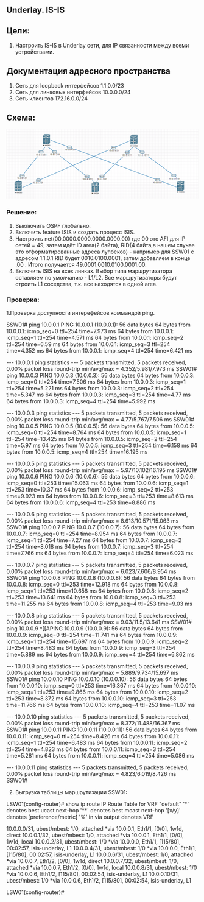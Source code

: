 ## Underlay. IS-IS


## Цели:

1. Настроить IS-IS в Underlay сети, для IP связанности между всеми устройствами.


## Документация адресного пространства
1. Сеть для loopback интерфейсов 1.1.0.0/23
2. Сеть для линковых интерфейсов 10.0.0.0/24
3. Сеть клиентов 172.16.0.0/24

## Схема:
![img.png](img.png)





### Решение:

1. Выключить OSPF глобально.
2. Включить feature ISIS и создать процесс ISIS.
3. Настроить net(00.0000.0000.0000.0000.00) где 00 это AFI для IP сетей = 49,
затем идёт ID area(2 байта), RID(4 байта,в нашем случае это отформатированные адреса лупбеков) - например
для SSW01 с адресом 1.1.0.1 RID будет 0010.0100.0001, затем добавляем в конце .00 . Итого получается
49.0001.0010.0100.0001.00.
4. Включить ISIS на всех линках. Выбор типа маршрутизатора оставляем по умолчанию - L1/L2.
Все маршрутизаторы будут строить L1 соседства, т.к. все находятся в одной area.




### Проверка:


1.Проверка доступности интерефейсов коммандой ping.

SSW01# ping 10.0.0.1
PING 10.0.0.1 (10.0.0.1): 56 data bytes
64 bytes from 10.0.0.1: icmp_seq=0 ttl=254 time=7.973 ms
64 bytes from 10.0.0.1: icmp_seq=1 ttl=254 time=4.571 ms
64 bytes from 10.0.0.1: icmp_seq=2 ttl=254 time=6.59 ms
64 bytes from 10.0.0.1: icmp_seq=3 ttl=254 time=4.352 ms
64 bytes from 10.0.0.1: icmp_seq=4 ttl=254 time=6.421 ms

--- 10.0.0.1 ping statistics ---
5 packets transmitted, 5 packets received, 0.00% packet loss
round-trip min/avg/max = 4.352/5.981/7.973 ms
SSW01# ping 10.0.0.3
PING 10.0.0.3 (10.0.0.3): 56 data bytes
64 bytes from 10.0.0.3: icmp_seq=0 ttl=254 time=7.506 ms
64 bytes from 10.0.0.3: icmp_seq=1 ttl=254 time=5.221 ms
64 bytes from 10.0.0.3: icmp_seq=2 ttl=254 time=5.347 ms
64 bytes from 10.0.0.3: icmp_seq=3 ttl=254 time=4.77 ms
64 bytes from 10.0.0.3: icmp_seq=4 ttl=254 time=5.992 ms

--- 10.0.0.3 ping statistics ---
5 packets transmitted, 5 packets received, 0.00% packet loss
round-trip min/avg/max = 4.77/5.767/7.506 ms
SSW01# ping 10.0.0.5
PING 10.0.0.5 (10.0.0.5): 56 data bytes
64 bytes from 10.0.0.5: icmp_seq=0 ttl=254 time=8.764 ms
64 bytes from 10.0.0.5: icmp_seq=1 ttl=254 time=13.425 ms
64 bytes from 10.0.0.5: icmp_seq=2 ttl=254 time=5.97 ms
64 bytes from 10.0.0.5: icmp_seq=3 ttl=254 time=6.158 ms
64 bytes from 10.0.0.5: icmp_seq=4 ttl=254 time=16.195 ms

--- 10.0.0.5 ping statistics ---
5 packets transmitted, 5 packets received, 0.00% packet loss
round-trip min/avg/max = 5.97/10.102/16.195 ms
SSW01# ping 10.0.0.6
PING 10.0.0.6 (10.0.0.6): 56 data bytes
64 bytes from 10.0.0.6: icmp_seq=0 ttl=253 time=15.063 ms
64 bytes from 10.0.0.6: icmp_seq=1 ttl=253 time=10.37 ms
64 bytes from 10.0.0.6: icmp_seq=2 ttl=253 time=9.923 ms
64 bytes from 10.0.0.6: icmp_seq=3 ttl=253 time=8.613 ms
64 bytes from 10.0.0.6: icmp_seq=4 ttl=253 time=8.886 ms

--- 10.0.0.6 ping statistics ---
5 packets transmitted, 5 packets received, 0.00% packet loss
round-trip min/avg/max = 8.613/10.571/15.063 ms
SSW01# ping 10.0.0.7
PING 10.0.0.7 (10.0.0.7): 56 data bytes
64 bytes from 10.0.0.7: icmp_seq=0 ttl=254 time=8.954 ms
64 bytes from 10.0.0.7: icmp_seq=1 ttl=254 time=7.27 ms
64 bytes from 10.0.0.7: icmp_seq=2 ttl=254 time=8.018 ms
64 bytes from 10.0.0.7: icmp_seq=3 ttl=254 time=7.766 ms
64 bytes from 10.0.0.7: icmp_seq=4 ttl=254 time=6.023 ms

--- 10.0.0.7 ping statistics ---
5 packets transmitted, 5 packets received, 0.00% packet loss
round-trip min/avg/max = 6.023/7.606/8.954 ms
SSW01# ping 10.0.0.8
PING 10.0.0.8 (10.0.0.8): 56 data bytes
64 bytes from 10.0.0.8: icmp_seq=0 ttl=253 time=12.918 ms
64 bytes from 10.0.0.8: icmp_seq=1 ttl=253 time=10.658 ms
64 bytes from 10.0.0.8: icmp_seq=2 ttl=253 time=13.641 ms
64 bytes from 10.0.0.8: icmp_seq=3 ttl=253 time=11.255 ms
64 bytes from 10.0.0.8: icmp_seq=4 ttl=253 time=9.03 ms

--- 10.0.0.8 ping statistics ---
5 packets transmitted, 5 packets received, 0.00% packet loss
round-trip min/avg/max = 9.03/11.5/13.641 ms
SSW01# ping 10.0.0.9
^[[APING 10.0.0.9 (10.0.0.9): 56 data bytes
64 bytes from 10.0.0.9: icmp_seq=0 ttl=254 time=11.741 ms
64 bytes from 10.0.0.9: icmp_seq=1 ttl=254 time=15.697 ms
64 bytes from 10.0.0.9: icmp_seq=2 ttl=254 time=8.483 ms
64 bytes from 10.0.0.9: icmp_seq=3 ttl=254 time=5.889 ms
64 bytes from 10.0.0.9: icmp_seq=4 ttl=254 time=6.862 ms

--- 10.0.0.9 ping statistics ---
5 packets transmitted, 5 packets received, 0.00% packet loss
round-trip min/avg/max = 5.889/9.734/15.697 ms
SSW01# ping 10.0.0.10
PING 10.0.0.10 (10.0.0.10): 56 data bytes
64 bytes from 10.0.0.10: icmp_seq=0 ttl=253 time=16.367 ms
64 bytes from 10.0.0.10: icmp_seq=1 ttl=253 time=9.866 ms
64 bytes from 10.0.0.10: icmp_seq=2 ttl=253 time=8.372 ms
64 bytes from 10.0.0.10: icmp_seq=3 ttl=253 time=11.766 ms
64 bytes from 10.0.0.10: icmp_seq=4 ttl=253 time=11.07 ms

--- 10.0.0.10 ping statistics ---
5 packets transmitted, 5 packets received, 0.00% packet loss
round-trip min/avg/max = 8.372/11.488/16.367 ms
SSW01# ping 10.0.0.11
PING 10.0.0.11 (10.0.0.11): 56 data bytes
64 bytes from 10.0.0.11: icmp_seq=0 ttl=254 time=8.426 ms
64 bytes from 10.0.0.11: icmp_seq=1 ttl=254 time=6.483 ms
64 bytes from 10.0.0.11: icmp_seq=2 ttl=254 time=4.823 ms
64 bytes from 10.0.0.11: icmp_seq=3 ttl=254 time=5.281 ms
64 bytes from 10.0.0.11: icmp_seq=4 ttl=254 time=5.086 ms

--- 10.0.0.11 ping statistics ---
5 packets transmitted, 5 packets received, 0.00% packet loss
round-trip min/avg/max = 4.823/6.019/8.426 ms
SSW01#

2. Выгрузка таблицы маршрутизации SSW01:

LSW01(config-router)# show ip route
IP Route Table for VRF "default"
'*' denotes best ucast next-hop
'**' denotes best mcast next-hop
'[x/y]' denotes [preference/metric]
'%<string>' in via output denotes VRF <string>

10.0.0.0/31, ubest/mbest: 1/0, attached
    *via 10.0.0.1, Eth1/1, [0/0], 1w1d, direct
10.0.0.1/32, ubest/mbest: 1/0, attached
    *via 10.0.0.1, Eth1/1, [0/0], 1w1d, local
10.0.0.2/31, ubest/mbest: 1/0
    *via 10.0.0.0, Eth1/1, [115/80], 00:02:57, isis-underlay, L1
10.0.0.4/31, ubest/mbest: 1/0
    *via 10.0.0.0, Eth1/1, [115/80], 00:02:57, isis-underlay, L1
10.0.0.6/31, ubest/mbest: 1/0, attached
    *via 10.0.0.7, Eth1/2, [0/0], 1w1d, direct
10.0.0.7/32, ubest/mbest: 1/0, attached
    *via 10.0.0.7, Eth1/2, [0/0], 1w1d, local
10.0.0.8/31, ubest/mbest: 1/0
    *via 10.0.0.6, Eth1/2, [115/80], 00:02:54, isis-underlay, L1
10.0.0.10/31, ubest/mbest: 1/0
    *via 10.0.0.6, Eth1/2, [115/80], 00:02:54, isis-underlay, L1

LSW01(config-router)#
